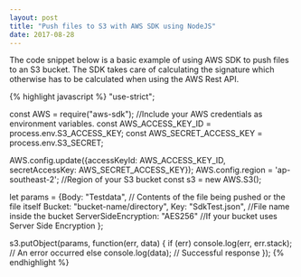 ```yaml
---
layout: post
title: "Push files to S3 with AWS SDK using NodeJS"
date: 2017-08-28
---
```


The code snippet below is a basic example of using AWS SDK to push files to an S3 bucket.
The SDK takes care of calculating the signature which otherwise has to be calculated when using the AWS Rest API.

{% highlight javascript %}
"use-strict";

const AWS = require("aws-sdk");
//Include your AWS credentials as environment variables.
const AWS_ACCESS_KEY_ID = process.env.S3_ACCESS_KEY;
const AWS_SECRET_ACCESS_KEY = process.env.S3_SECRET;

AWS.config.update({accessKeyId: AWS_ACCESS_KEY_ID, secretAccessKey: AWS_SECRET_ACCESS_KEY});
AWS.config.region = 'ap-southeast-2'; //Region of your S3 bucket
const s3 = new AWS.S3();

let params = {Body: "Testdata", // Contents of the file being pushed or the file itself
  Bucket: "bucket-name/directory",
  Key: "SdkTest.json", //File name inside the bucket
  ServerSideEncryption: "AES256" //If your bucket uses Server Side Encryption
};

s3.putObject(params, function(err, data) {
  if (err) console.log(err, err.stack); // An error occurred
  else     console.log(data);           // Successful response
});
{% endhighlight %}